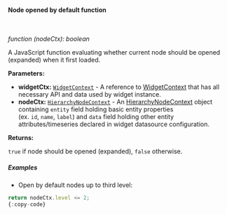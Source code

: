 #### Node opened by default function

<div class="divider"></div>
<br/>

*function (nodeCtx): boolean*

A JavaScript function evaluating whether current node should be opened (expanded) when it first loaded.

**Parameters:**

<ul>
  <li><b>widgetCtx:</b> <code><a href="https://github.com/thingsboard/thingsboard/blob/5bb6403407aa4898084832d6698aa9ea6d484889/ui-ngx/src/app/modules/home/models/widget-component.models.ts#L107" target="_blank">WidgetContext</a></code> - A reference to <a href="https://github.com/thingsboard/thingsboard/blob/5bb6403407aa4898084832d6698aa9ea6d484889/ui-ngx/src/app/modules/home/models/widget-component.models.ts#L107" target="_blank">WidgetContext</a> that has all necessary API 
     and data used by widget instance.
  </li>
  <li><b>nodeCtx:</b> <code><a href="https://github.com/thingsboard/thingsboard/blob/e264f7b8ddff05bda85c4833bf497f47f447496e/ui-ngx/src/app/modules/home/components/widget/lib/entities-hierarchy-widget.models.ts#L35" target="_blank">HierarchyNodeContext</a></code> - An 
            <a href="https://github.com/thingsboard/thingsboard/blob/e264f7b8ddff05bda85c4833bf497f47f447496e/ui-ngx/src/app/modules/home/components/widget/lib/entities-hierarchy-widget.models.ts#L35" target="_blank">HierarchyNodeContext</a> object
            containing <code>entity</code> field holding basic entity properties <br> (ex. <code>id</code>, <code>name</code>, <code>label</code>) and <code>data</code> field holding other entity attributes/timeseries declared in widget datasource configuration.
   </li>
</ul>

**Returns:**

`true` if node should be opened (expanded), `false` otherwise.

<div class="divider"></div>

##### Examples

* Open by default nodes up to third level:

```javascript
return nodeCtx.level <= 2;
{:copy-code}
```

<br>
<br>
